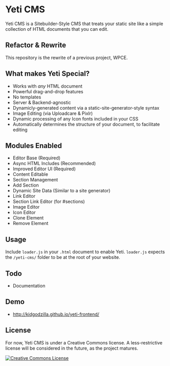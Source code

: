 # Yeti CMS
Yeti CMS is a Sitebuilder-Style CMS that treats your static site like a simple collection of HTML documents that you can edit.

## Refactor & Rewrite
This repository is the rewrite of a previous project, WPCE.

## What makes Yeti Special?
- Works with *any* HTML document
- Powerful drag-and-drop features
- No templates
- Server & Backend-agnostic
- Dynamicly-generated content via a static-site-generator-style syntax
- Image Editing (via Uploadcare & Pixlr)
- Dynamic processing of any Icon fonts included in your CSS
- Automatically determines the structure of your document, to facilitate editing


## Modules Enabled
- Editor Base (Required)
- Async HTML Includes (Recommended)
- Improved Editor UI (Required)
- Content Editable
- Section Management
- Add Section
- Dynamic Site Data (Similar to a site generator)
- Link Editor
- Section Link Editor (for #sections)
- Image Editor
- Icon Editor
- Clone Element
- Remove Element

## Usage
Include `loader.js` in your `.html` document to enable Yeti. `loader.js` expects the `/yeti-cms/` folder to be at the root of your website.

## Todo
- Documentation

## Demo
- <a href="http://kidgodzilla.github.io/yeti-frontend/?yedit&&editing=true" target="_blank">http://kidgodzilla.github.io/yeti-frontend/</a>

## License
For now, Yeti CMS is under a Creative Commons license. A less-restrictive license will be considered in the future, as the project matures.

<a rel="license" href="http://creativecommons.org/licenses/by-sa/4.0/"><img alt="Creative Commons License" style="border-width:0" src="https://i.creativecommons.org/l/by-sa/4.0/88x31.png" /></a>
